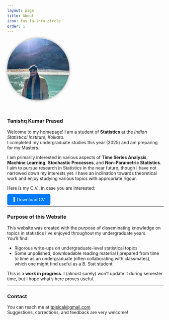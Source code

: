 ```yaml
---
layout: page
title: About
icon: fas fa-info-circle
order: 1
---
```


<div style="display: flex; align-items: flex-start; gap: 30px; flex-wrap: wrap;">

<!-- Image Section -->
<div style="flex: 0 0 auto;">
  <img src="/assets/img/pfp.jpg" alt="Profile Photo" style="width: 200px; height: 200px; border-radius: 50%; object-fit: cover; box-shadow: 0 0 8px rgba(0,0,0,0.4);">
</div>

<!-- Text Section -->
<div style="flex: 1; min-width: 300px;">

### Tanishq Kumar Prasad

Welcome to my homepage! I am a student of **Statistics** at the *Indian Statistical Institute, Kolkata*.  
I completed my undergraduate studies this year (2025) and am preparing for my Masters.

I am primarily interested in various aspects of **Time Series Analysis**, **Machine Learning**, **Stochastic Processes**, and **Non-Parametric Statistics**.  
I aim to pursue research in Statistics in the near future, though I have not narrowed down my interests yet. I have an inclination towards theoretical work and enjoy studying various topics with appropriate rigour.

Here is my C.V., in case you are interested:
<p style="margin-top: 20px;">
  <a href="/assets/files/cv.pdf" class="btn" target="_blank" style="padding: 10px 18px; background: #007bff; color: white; border-radius: 6px; text-decoration: none;">
    📄 Download CV
  </a>
</p>


---

### Purpose of this Website

This website was created with the purpose of disseminating knowledge on topics in statistics I've enjoyed throughout my undergraduate years.  
You’ll find:

- Rigorous write-ups on undergraduate-level statistical topics
- Some unpolished, downloadable reading material I prepared from time to time as an undergraduate (often collaborating with classmates),
  which one might find useful as a B. Stat student
   

This is a **work in progress**. I (almost surely) won’t update it during semester time, but I hope what’s here proves useful.

---

### Contact

You can reach me at [tpisical@gmail.com](mailto:tpisical@gmail.com)  
Suggestions, corrections, and feedback are very welcome!

</div>
</div>

